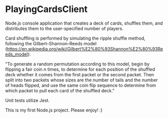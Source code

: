# PlayingCardsClient
Node.js console application that creates a deck of cards, shuffles them, and distributes them to the user-specified number of players.

Card shuffling is performed by simulating the ripple shuffle method, following the Gilbert–Shannon–Reeds model (https://en.wikipedia.org/wiki/Gilbert%E2%80%93Shannon%E2%80%93Reeds_model):

"To generate a random permutation according to this model, begin by flipping a fair coin n times, to determine for each position of the shuffled deck whether it comes from the first packet or the second packet. Then split into two packets whose sizes are the number of tails and the number of heads flipped, and use the same coin flip sequence to determine from which packet to pull each card of the shuffled deck."

Unit tests utilize Jest.

This is my first Node.js project. Please enjoy! :)
